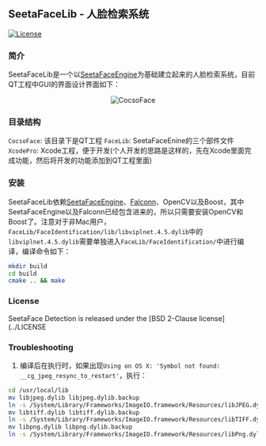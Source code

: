 ## SeetaFaceLib - 人脸检索系统

[![License](https://img.shields.io/badge/license-BSD-blue.svg)](../LICENSE)

### 简介

SeetaFaceLib是一个以[SeetaFaceEngine](https://github.com/seetaface/SeetaFaceEngine)为基础建立起来的人脸检索系统，目前QT工程中GUI的界面设计界面如下：

<p align="center"><img src="http://ose5hybez.bkt.clouddn.com/github/faceRetrieval.jpg" alt="CocsoFace"/></p>

### 目录结构

`CocsoFace`: 该目录下是QT工程
`FaceLib`: SeetaFaceEnine的三个部件文件
`XcodePro`: Xcode工程，便于开发(个人开发的思路是这样的，先在Xcode里面完成功能，然后将开发的功能添加到QT工程里面)

### 安装

SeetaFaceLib依赖[SeetaFaceEngine](https://github.com/seetaface/SeetaFaceEngine)、[Falconn](https://github.com/FALCONN-LIB/FALCONN)、OpenCV以及Boost，其中SeetaFaceEngine以及Falconn已经包含进来的，所以只需要安装OpenCV和Boost了。注意对于非Mac用户，`FaceLib/FaceIdentification/lib/libviplnet.4.5.dylib`中的`libviplnet.4.5.dylib`需要单独进入`FaceLib/FaceIdentification/`中进行编译，编译命令如下：

```sh
mkdir build
cd build
cmake .. && make
```

### License

SeetaFace Detection is released under the [BSD 2-Clause license](../LICENSE

### Troubleshooting

1. 编译后在执行时，如果出现`Using on OS X: 'Symbol not found: __cg_jpeg_resync_to_restart'`，执行：

```sh
cd /usr/local/lib
mv libjpeg.dylib libjpeg.dylib.backup
ln -s /System/Library/Frameworks/ImageIO.framework/Resources/libJPEG.dylib libJPEG.dylib
mv libtiff.dylib libtiff.dylib.backup
ln -s /System/Library/Frameworks/ImageIO.framework/Resources/libTIFF.dylib libTIFF.dylib
mv libpng.dylib libpng.dylib.backup
ln -s /System/Library/Frameworks/ImageIO.framework/Resources/libPng.dylib libPNG.dylib
```